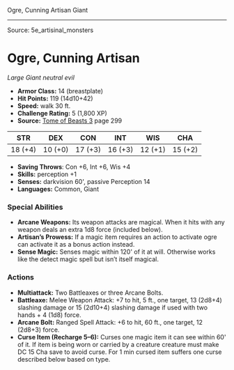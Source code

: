 <MonsterName/>Ogre, Cunning Artisan</MonsterName>
<CreatureType/>Giant</CreatureType>



---

Source: 5e_artisinal_monsters

# Ogre, Cunning Artisan

*Large* *Giant* *neutral evil*

- **Armor Class:** 14 (breastplate)
- **Hit Points:** 119 (14d10+42)
- **Speed:** walk 30 ft.
- **Challenge Rating:** 5 (1,800 XP)
- **Source:** [Tome of Beasts 3](https://koboldpress.com/kpstore/product/tome-of-beasts-3-for-5th-edition/) page 299

| STR | DEX | CON | INT | WIS | CHA |
| --- | --- | --- | --- | --- | --- |
| 18 (+4) | 10 (+0) | 17 (+3) | 16 (+3) | 12 (+1) | 15 (+2) |

- **Saving Throws**: Con +6, Int +6, Wis +4
- **Skills:** perception +1
- **Senses:** darkvision 60', passive Perception 14
- **Languages:** Common, Giant

### Special Abilities

- **Arcane Weapons:** Its weapon attacks are magical. When it hits with any weapon deals an extra 1d8 force (included below).
- **Artisan’s Prowess:** If a magic item requires an action to activate ogre can activate it as a bonus action instead.
- **Sense Magic:** Senses magic within 120' of it at will. Otherwise works like the detect magic spell but isn’t itself magical.

### Actions

- **Multiattack:** Two Battleaxes or three Arcane Bolts.
- **Battleaxe:** Melee Weapon Attack: +7 to hit, 5 ft., one target, 13 (2d8+4) slashing damage or 15 (2d10+4) slashing damage if used with two hands + 4 (1d8) force.
- **Arcane Bolt:** Ranged Spell Attack: +6 to hit, 60 ft., one target, 12 (2d8+3) force.
- **Curse Item (Recharge 5–6):** Curses one magic item it can see within 60' of it. If item is being worn or carried by a creature creature must make DC 15 Cha save to avoid curse. For 1 min cursed item suffers one curse described below based on type.




